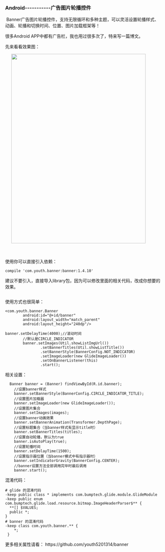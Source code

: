 ### Android-----------广告图片轮播控件 
<p>&nbsp;Banner广告图片轮播控件，支持无限循环和多种主题，可以灵活设置轮播样式、动画、轮播和切换时间、位置、图片加载框架等！</p> 
<p>很多Android APP中都有广告栏，我也用过很多次了，特来写一篇博文。</p> 
<p>先来看看效果图：</p> 
<p>&nbsp;&nbsp;&nbsp;&nbsp; <img alt="" height="613" src="http://images2017.cnblogs.com/blog/1041439/201712/1041439-20171222163425303-2057946364.gif" width="436"></p> 
<p>&nbsp;</p> 
<p>使用你可以直接引入依赖：</p> 
<pre><code class="language-java">compile 'com.youth.banner:banner:1.4.10'  </code></pre> 
<p>建议不要引入，直接导入library包，因为可以修改里面的相关代码，改成你想要的效果。</p> 
<p><img alt="" src="http://images2017.cnblogs.com/blog/1041439/201712/1041439-20171222164035193-2110398593.png"></p> 
<p>使用方式也很简单：</p> 
<pre><code class="language-html">&lt;com.youth.banner.Banner
        android:id="@+id/banner"
        android:layout_width="match_parent"
        android:layout_height="240dp"/&gt;</code></pre> 
<pre><code class="language-java">banner.setDelayTime(4000);//滚动时间
        //默认是CIRCLE_INDICATOR
        banner.setImages(Util.showListImgUrl())
                .setBannerTitles(Util.showListTitle())
                .setBannerStyle(BannerConfig.NOT_INDICATOR)
                .setImageLoader(new GlideImageLoader())
                .setOnBannerListener(this)
                .start();</code></pre> 
<p>相关设置：</p> 
<pre><code class="language-java">  Banner banner = (Banner) findViewById(R.id.banner);
    //设置banner样式
    banner.setBannerStyle(BannerConfig.CIRCLE_INDICATOR_TITLE);
    //设置图片加载器
    banner.setImageLoader(new GlideImageLoader());
    //设置图片集合
    banner.setImages(images);
    //设置banner动画效果
    banner.setBannerAnimation(Transformer.DepthPage);
    //设置标题集合（当banner样式有显示title时）
    banner.setBannerTitles(titles);
    //设置自动轮播，默认为true
    banner.isAutoPlay(true);
    //设置轮播时间
    banner.setDelayTime(1500);
    //设置指示器位置（当banner模式中有指示器时）
    banner.setIndicatorGravity(BannerConfig.CENTER);
    //banner设置方法全部调用完毕时最后调用
    banner.start();</code></pre> 
<p>混淆代码：</p> 
<pre><code class="language-java"># glide 的混淆代码
-keep public class * implements com.bumptech.glide.module.GlideModule
-keep public enum com.bumptech.glide.load.resource.bitmap.ImageHeaderParser$** {
  **[] $VALUES;
  public *;
}
# banner 的混淆代码
-keep class com.youth.banner.** {
    *;
 }</code></pre> 
<p>更多相关属性请看：&nbsp;https://github.com/youth5201314/banner</p> 
